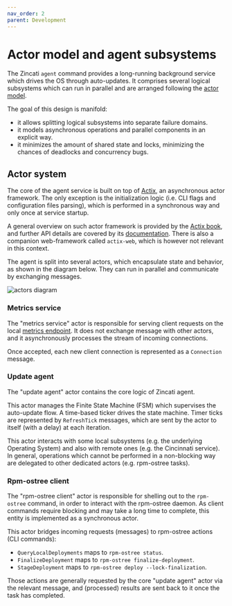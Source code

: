 ```yaml
---
nav_order: 2
parent: Development
---
```


# Actor model and agent subsystems

The Zincati `agent` command provides a long-running background service which drives the OS through auto-updates.
It comprises several logical subsystems which can run in parallel and are arranged following the [actor model][wiki-actors].

The goal of this design is manifold:
 * it allows splitting logical subsystems into separate failure domains.
 * it models asynchronous operations and parallel components in an explicit way.
 * it minimizes the amount of shared state and locks, minimizing the chances of deadlocks and concurrency bugs.

[wiki-actors]: https://en.wikipedia.org/wiki/Actor_model

## Actor system

The core of the agent service is built on top of [Actix][actix], an asynchronous actor framework.
The only exception is the initialization logic (i.e. CLI flags and configuration files parsing), which is performed in a synchronous way and only once at service startup.

[actix]: https://github.com/actix/actix

A general overview on such actor framework is provided by the [Actix book][actix-book], and further API details are covered by its [documentation](docs-rs-actix).
There is also a companion web-framework called `actix-web`, which is however not relevant in this context.

[actix-book]: https://actix.rs/book/actix/
[docs-rs-actix]: https://docs.rs/actix

The agent is split into several actors, which encapsulate state and behavior, as shown in the diagram below.
They can run in parallel and communicate by exchanging messages.

![actors diagram](../images/zincati-actors.png)

### Metrics service

The "metrics service" actor is responsible for serving client requests on the local [metrics endpoint][usage-metrics].
It does not exchange message with other actors, and it asynchronously processes the stream of incoming connections.

Once accepted, each new client connection is represented as a `Connection` message.

[usage-metrics]: ../usage/metrics.md

### Update agent

The "update agent" actor contains the core logic of Zincati agent.

This actor manages the Finite State Machine (FSM) which supervises the auto-update flow.
A time-based ticker drives the state machine. Timer ticks are represented by `RefreshTick` messages, which are sent by the actor to itself (with a delay) at each iteration.

This actor interacts with some local subsystems (e.g. the underlying Operating System) and also with remote ones (e.g. the Cincinnati service).
In general, operations which cannot be performed in a non-blocking way are delegated to other dedicated actors (e.g. rpm-ostree tasks).

### Rpm-ostree client

The "rpm-ostree client" actor is responsible for shelling out to the `rpm-ostree` command, in order to interact with the rpm-ostree daemon.
As client commands require blocking and may take a long time to complete, this entity is implemented as a synchronous actor.

This actor bridges incoming requests (messages) to rpm-ostree actions (CLI commands):
 * `QueryLocalDeployments` maps to `rpm-ostree status`.
 * `FinalizeDeployment` maps to `rpm-ostree finalize-deployment`.
 * `StageDeployment` maps to `rpm-ostree deploy --lock-finalization`.

Those actions are generally requested by the core "update agent" actor via the relevant message, and (processed) results are sent back to it once the task has completed.
